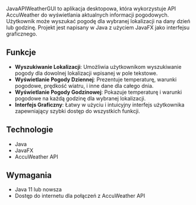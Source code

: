 JavaAPIWeatherGUI to aplikacja desktopowa, która wykorzystuje API AccuWeather do wyświetlania aktualnych informacji pogodowych. 
Użytkownik może wyszukać pogodę dla wybranej lokalizacji na dany dzień lub godzinę. Projekt jest napisany w Java z użyciem JavaFX jako interfejsu graficznego.

## Funkcje
- **Wyszukiwanie Lokalizacji**: Umożliwia użytkownikom wyszukiwanie pogody dla dowolnej lokalizacji wpisanej w pole tekstowe.
- **Wyświetlanie Pogody Dziennej**: Prezentuje temperaturę, warunki pogodowe, prędkość wiatru, i inne dane dla całego dnia.
- **Wyświetlanie Pogody Godzinowej**: Pokazuje temperaturę i warunki pogodowe na każdą godzinę dla wybranej lokalizacji.
- **Interfejs Graficzny**: Łatwy w użyciu i intuicyjny interfejs użytkownika zapewniający szybki dostęp do wszystkich funkcji.

## Technologie
- Java
- JavaFX
- AccuWeather API

## Wymagania
- Java 11 lub nowsza
- Dostęp do internetu dla połączeń z AccuWeather API
